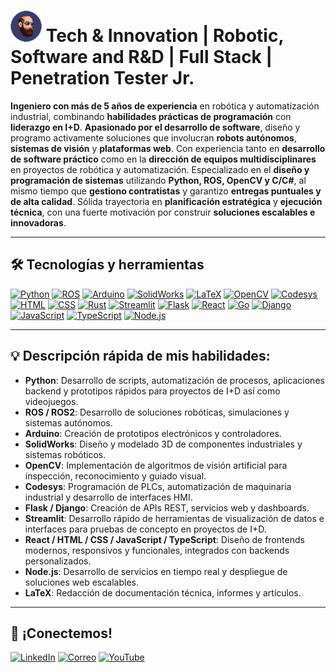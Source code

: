 <!--
![TechBrews](https://github.com/mororko/mororko/blob/main/TechBrews.png)
-->

# <img src="https://github.com/mororko/mororko/blob/main/Avatar.png" alt="TechBrews" width="50px" height="auto" /> Tech & Innovation | Robotic, Software and R&D | Full Stack | Penetration Tester Jr.


**Ingeniero con más de 5 años de experiencia** en robótica y automatización industrial, combinando **habilidades prácticas de programación** con **liderazgo en I+D**. **Apasionado por el desarrollo de software**, diseño y programo activamente soluciones que involucran **robots autónomos**, **sistemas de visión** y **plataformas web**. Con experiencia tanto en **desarrollo de software práctico** como en la **dirección de equipos multidisciplinares** en proyectos de robótica y automatización. Especializado en el **diseño y programación de sistemas** utilizando **Python, ROS, OpenCV y C/C#**, al mismo tiempo que **gestiono contratistas** y garantizo **entregas puntuales y de alta calidad**. Sólida trayectoria en **planificación estratégica** y **ejecución técnica**, con una fuerte motivación por construir **soluciones escalables e innovadoras**.


---

## 🛠️ Tecnologías y herramientas

[![Python](https://img.shields.io/badge/-Python-3776AB?style=flat&logo=python&logoColor=white)](https://www.python.org/)
[![ROS](https://img.shields.io/badge/-ROS-22314E?style=flat&logo=ros&logoColor=white)](https://www.ros.org/)
[![Arduino](https://img.shields.io/badge/-Arduino-00979D?style=flat&logo=arduino&logoColor=white)](https://www.arduino.cc/)
[![SolidWorks](https://img.shields.io/badge/-SolidWorks-FF0000?style=flat&logo=solidworks&logoColor=white)](https://www.solidworks.com/es)
[![LaTeX](https://img.shields.io/badge/-LaTeX-008080?style=flat&logo=latex&logoColor=white)](https://es.overleaf.com/)
[![OpenCV](https://img.shields.io/badge/-OpenCV-5C3EE8?style=flat&logo=opencv&logoColor=white)](https://opencv.org/)
[![Codesys](https://img.shields.io/badge/-Codesys-00549F?style=flat&logo=codesys&logoColor=white)](https://www.codesys.com/)
[![HTML](https://img.shields.io/badge/-HTML5-E34F26?style=flat&logo=html5&logoColor=white)](https://developer.mozilla.org/en-US/docs/Web/HTML)
[![CSS](https://img.shields.io/badge/-CSS3-1572B6?style=flat&logo=css3&logoColor=white)](https://developer.mozilla.org/en-US/docs/Web/CSS)
[![Rust](https://img.shields.io/badge/-Rust-000000?style=flat&logo=rust&logoColor=white)](https://www.rust-lang.org/)
[![Streamlit](https://img.shields.io/badge/-Streamlit-FF4B4B?style=flat&logo=streamlit&logoColor=white)](https://streamlit.io/)
[![Flask](https://img.shields.io/badge/-Flask-000000?style=flat&logo=flask&logoColor=white)](https://flask.palletsprojects.com/)
[![React](https://img.shields.io/badge/-React-20232A?style=flat&logo=react&logoColor=61DAFB)](https://reactjs.org/)
[![Go](https://img.shields.io/badge/-Go-00ADD8?style=flat&logo=go&logoColor=white)](https://go.dev/)
[![Django](https://img.shields.io/badge/-Django-092E20?style=flat&logo=django&logoColor=white)](https://www.djangoproject.com/)
[![JavaScript](https://img.shields.io/badge/-JavaScript-F7DF1E?style=flat&logo=javascript&logoColor=black)](https://developer.mozilla.org/en-US/docs/Web/JavaScript)
[![TypeScript](https://img.shields.io/badge/-TypeScript-3178C6?style=flat&logo=typescript&logoColor=white)](https://www.typescriptlang.org/)
[![Node.js](https://img.shields.io/badge/-Node.js-339933?style=flat&logo=nodedotjs&logoColor=white)](https://nodejs.org/)



---

## 💡 **Descripción rápida de mis habilidades:**

- **Python**: Desarrollo de scripts, automatización de procesos, aplicaciones backend y prototipos rápidos para proyectos de I+D así como videojuegos.
- **ROS / ROS2**: Desarrollo de soluciones robóticas, simulaciones y sistemas autónomos.
- **Arduino**: Creación de prototipos electrónicos y controladores.
- **SolidWorks**: Diseño y modelado 3D de componentes industriales y sistemas robóticos.
- **OpenCV**: Implementación de algoritmos de visión artificial para inspección, reconocimiento y guiado visual.
- **Codesys**: Programación de PLCs, automatización de maquinaria industrial y desarrollo de interfaces HMI.
- **Flask / Django**: Creación de APIs REST, servicios web y dashboards.
- **Streamlit**: Desarrollo rápido de herramientas de visualización de datos e interfaces para pruebas de concepto en proyectos de I+D.
- **React / HTML / CSS / JavaScript / TypeScript**: Diseño de frontends modernos, responsivos y funcionales, integrados con backends personalizados.
- **Node.js**: Desarrollo de servicios en tiempo real y despliegue de soluciones web escalables.
- **LaTeX**: Redacción de documentación técnica, informes y artículos.

---

## 💬 ¡Conectemos!
[![LinkedIn](https://img.shields.io/badge/-LinkedIn-0077B5?style=flat&logo=linkedin&logoColor=white)](https://www.linkedin.com/in/diego-mora-herreros-b25454ba)
[![Correo](https://img.shields.io/badge/-Correo-EA4335?style=flat&logo=gmail&logoColor=white)](mailto:mora8mola@gmail.com)
[![YouTube](https://img.shields.io/badge/YouTube-FF0000?style=flat&logo=youtube&logoColor=white)](https://www.youtube.com/@techbrews9693)



